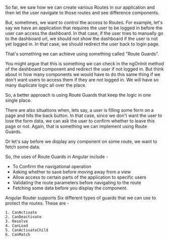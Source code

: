 So far, we saw how we can create various Routes in our application and then let the user navigate to those routes and see difference components.

But, sometimes, we want to control the access to Routes. For example, let's say we have an application that requires the user to be logged in before the user can access the dashboard. In that case, if the user tries to manually go to the dashboard url, we should not show the dashboard if the user is not yet logged in. In that case, we should redirect the user back to login page.

That's something we can achieve using something called "Route Guards".

You might argue that this is something we can check in the ngOnInit method of the dashboard component and redirect the user if not logged in. But think about in how many components we would have to do this same thing if we don't want users to access them if they are not logged in. We will have so many duplicate logic all over the place.

So, a better approach is using Route Guards that keep the logic in one single place.

There are also situations when, lets say, a user is filling some form on a page and hits the back button. In that case, since we don't want the user to lose the form data, we can ask the user to confirm whether to leave this page or not. Again, that is something we can implement using Route Guards.

Or let's say before we display any component on some route, we want to fetch some data. 

So, the uses of Route Guards in Angular include - 

 - To Confirm the navigational operation
 - Asking whether to save before moving away from a view
 - Allow access to certain parts of the application to specific users
 - Validating the route parameters before navigating to the route
 - Fetching some data before you display the component.

Angular Router supports Six different types of guards that we can use to protect the routes. These are - 

    1. CanActivate
    2. CanDeactivate
    3. Resolve
    4. CanLoad
    5. CanActivateChild
    6. CanMatch
